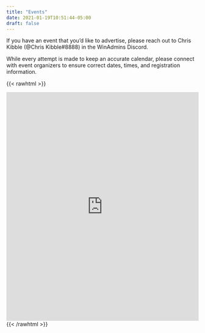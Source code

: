 ```yaml
---
title: "Events"
date: 2021-01-19T10:51:44-05:00
draft: false
---
```


If you have an event that you’d like to advertise, please reach out to Chris Kibble (@Chris Kibble#8888) in the WinAdmins Discord.

While every attempt is made to keep an accurate calendar, please connect with event organizers to ensure correct dates, times, and registration information.

{{< rawhtml >}}
<iframe src="https://calendar.google.com/calendar/embed?height=600&#038;wkst=1&#038;bgcolor=%23ffffff&#038;ctz=America%2FNew_York&#038;src=OWh2Z29lOHJmY2wycjFybDI5MWM0dGY0aTBAZ3JvdXAuY2FsZW5kYXIuZ29vZ2xlLmNvbQ&#038;color=%237CB342&#038;showTitle=0&#038;showPrint=0&#038;showTabs=1&#038;showCalendars=1&#038;showTz=1" frameborder="0" style="border:0" scrolling="no" height="600" width="100%" sandbox="allow-scripts allow-same-origin"></iframe>
{{< /rawhtml >}}
